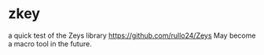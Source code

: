 # zkey

a quick test of the Zeys library https://github.com/rullo24/Zeys
May become a macro tool in the future.
